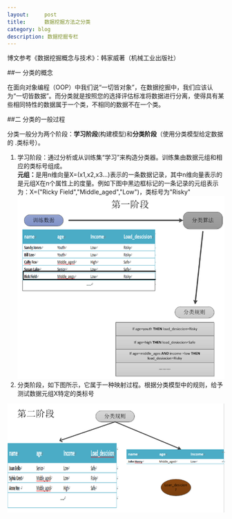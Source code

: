 ```yaml
---
layout:     post
title:      数据挖掘方法之分类
category: blog
description: 数据挖掘专栏
--- 
```


博文参考《数据挖掘概念与技术》：韩家威著（机械工业出版社）

##一 分类的概念    

在面向对象编程（OOP）中我们说“一切皆对象”，在数据挖掘中，我们应该认为“一切皆数据”。而分类就是按照您的选择评估标准将数据进行分离，使得具有某些相同特性的数据属于一个类，不相同的数据不在一个类。

##二 分类的一般过程   
  
分类一般分为两个阶段：<B>学习阶段</B>(构建模型)和<B>分类阶段</B>（使用分类模型给定数据的
.类标号）。
<ol><li>学习阶段：通过分析或从训练集“学习”来构造分类器。训练集由数据元组和相应的类标号组成。<br><B>元组：</B>是用n维向量X=(x1,x2,x3...)表示的一条数据记录，其中n维向量表示的是元组X在n个属性上的度量。例如下图中黑边框标记的一条记录的元组表示为：X=("Ricky Field","Middle_aged","Low")，类标号为"Risky"<br><img src="/images/blog/classfymain1.png"></li><li>分类阶段，如下图所示，它属于一种映射过程。根据分类模型中的规则，给予测试数据元组X特定的类标号</li></ol>
<img src="/images/blog/classfymain2.png">
 




